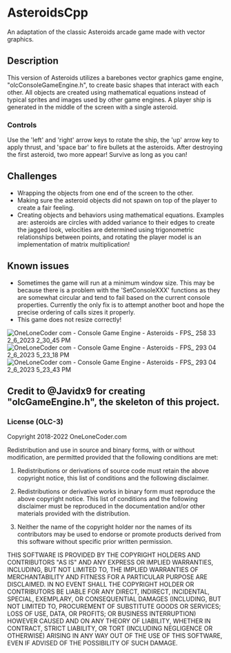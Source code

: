 # AsteroidsCpp
An adaptation of the classic Asteroids arcade game made with vector graphics.

## Description
 
This version of Asteroids utilizes a barebones vector graphics game engine, "olcConsoleGameEngine.h", to create basic shapes that interact with each other.
All objects are created using mathematical equations instead of typical sprites and images used by other game engines. A player ship is generated in the middle
of the screen with a single asteroid. 

### Controls
Use the 'left' and 'right' arrow keys to rotate the ship, the 'up' arrow key to apply thrust, and 'space bar' to fire bullets
at the asteroids. After destroying the first asteroid, two more appear! Survive as long as you can!

## Challenges
- Wrapping the objects from one end of the screen to the other.
- Making sure the asteroid objects did not spawn on top of the player to create a fair feeling.
- Creating objects and behaviors using mathematical equations. Examples are: asteroids are circles with added variance to their edges to create the jagged look,
velocities are determined using trigonometric relationships between points, and rotating the player model is an implementation of matrix multiplication!

## Known issues
- Sometimes the game will run at a minimum window size. This may be because there is a problem with the 'SetConsoleXXX' functions as they are somewhat circular and
tend to fail based on the current console properties. Currently the only fix is to attempt another boot and hope the precise ordering of calls sizes it properly.
- This game does not resize correctly!

![OneLoneCoder com - Console Game Engine - Asteroids - FPS_ 258 33 2_6_2023 2_30_45 PM](https://user-images.githubusercontent.com/103795795/217111295-95a3b05e-e0c1-4dc5-8249-1e2c1ceb79a9.png)
![OneLoneCoder com - Console Game Engine - Asteroids - FPS_ 293 04 2_6_2023 5_23_18 PM](https://user-images.githubusercontent.com/103795795/217111345-c05799dc-b801-459b-a127-e4590645f613.png)
![OneLoneCoder com - Console Game Engine - Asteroids - FPS_ 293 04 2_6_2023 5_23_43 PM](https://user-images.githubusercontent.com/103795795/217111353-d8421300-572e-4121-b9f2-b3bae08f04f9.png)


## Credit to @Javidx9 for creating "olcGameEngine.h", the skeleton of this project.

### License (OLC-3)

Copyright 2018-2022 OneLoneCoder.com

Redistribution and use in source and binary forms, with or without 
modification, are permitted provided that the following conditions 
are met:

1. Redistributions or derivations of source code must retain the above 
   copyright notice, this list of conditions and the following disclaimer.

2. Redistributions or derivative works in binary form must reproduce 
   the above copyright notice. This list of conditions and the following 
   disclaimer must be reproduced in the documentation and/or other 
   materials provided with the distribution.

3. Neither the name of the copyright holder nor the names of its 
   contributors may be used to endorse or promote products derived 
   from this software without specific prior written permission.
    
THIS SOFTWARE IS PROVIDED BY THE COPYRIGHT HOLDERS AND CONTRIBUTORS 
"AS IS" AND ANY EXPRESS OR IMPLIED WARRANTIES, INCLUDING, BUT NOT 
LIMITED TO, THE IMPLIED WARRANTIES OF MERCHANTABILITY AND FITNESS FOR 
A PARTICULAR PURPOSE ARE DISCLAIMED. IN NO EVENT SHALL THE COPYRIGHT 
HOLDER OR CONTRIBUTORS BE LIABLE FOR ANY DIRECT, INDIRECT, INCIDENTAL, 
SPECIAL, EXEMPLARY, OR CONSEQUENTIAL DAMAGES (INCLUDING, BUT NOT 
LIMITED TO, PROCUREMENT OF SUBSTITUTE GOODS OR SERVICES; LOSS OF USE, 
DATA, OR PROFITS; OR BUSINESS INTERRUPTION) HOWEVER CAUSED AND ON ANY 
THEORY OF LIABILITY, WHETHER IN CONTRACT, STRICT LIABILITY, OR TORT 
(INCLUDING NEGLIGENCE OR OTHERWISE) ARISING IN ANY WAY OUT OF THE USE
OF THIS SOFTWARE, EVEN IF ADVISED OF THE POSSIBILITY OF SUCH DAMAGE.
